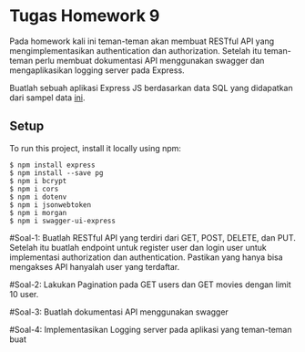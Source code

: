 # Tugas Homework 9

Pada homework kali ini teman-teman akan membuat RESTful API yang mengimplementasikan authentication dan authorization. Setelah itu teman-teman perlu membuat dokumentasi API menggunakan swagger dan mengaplikasikan logging server pada Express.

Buatlah sebuah aplikasi Express JS berdasarkan data SQL yang didapatkan dari sampel data [ini]([https://github.com/fathy17/rakamin-expressjs/blob/master/dvdrental.tar](https://github.com/fathy17/dokumen-pembanding-2/blob/master/movies-database.sql)).

## Setup
To run this project, install it locally using npm:
```
$ npm install express
$ npm install --save pg
$ npm i bcrypt
$ npm i cors
$ npm i dotenv
$ npm i jsonwebtoken
$ npm i morgan
$ npm i swagger-ui-express
```

#Soal-1: Buatlah RESTful API yang terdiri dari GET, POST, DELETE, dan PUT. Setelah itu buatlah 
endpoint untuk register user dan login user untuk implementasi authorization dan 
authentication. Pastikan yang hanya bisa mengakses API hanyalah user yang terdaftar.

#Soal-2: Lakukan Pagination pada GET users dan GET movies dengan limit 10 user.

#Soal-3: Buatlah dokumentasi API menggunakan swagger

#Soal-4: Implementasikan Logging server pada aplikasi yang teman-teman buat

